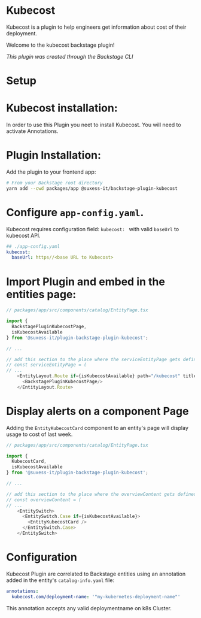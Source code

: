 # Kubecost

Kubecost is a plugin to help engineers get information about cost of their deployment.

Welcome to the kubecost backstage plugin!

_This plugin was created through the Backstage CLI_

# Setup

# Kubecost installation:

In order to use this Plugin you neet to install Kubecost.
You will need to activate Annotations.

# Plugin Installation:
Add the plugin to your frontend app:

```bash
# From your Backstage root directory
yarn add --cwd packages/app @suxess-it/backstage-plugin-kubecost
```

# Configure `app-config.yaml`.

Kubecost requires configuration field: `kubecost: ` with valid `baseUrl` to kubecost API.

```yaml
## ./app-config.yaml
kubecost:
  baseUrl: https//<base URL to Kubecost> 
```

# Import Plugin and embed in the entities page:
```typescript
// packages/app/src/components/catalog/EntityPage.tsx

import { 
  BackstagePluginKubecostPage,
  isKubecostAvailable
} from '@suxess-it/plugin-backstage-plugin-kubecost';

// ...

// add this section to the place where the serviceEntityPage gets defined
// const serviceEntityPage = (
// ...
    <EntityLayout.Route if={isKubecostAvailable} path="/kubecost" title="Kubecost">
      <BackstagePluginKubecostPage/>
    </EntityLayout.Route>
```

# Display alerts on a component Page
Adding the `EntityKubecostCard` component to an entity's page will display usage to cost of last week.
```typescript
// packages/app/src/components/catalog/EntityPage.tsx

import { 
  KubecostCard,
  isKubecostAvailable
} from '@suxess-it/plugin-backstage-plugin-kubecost';

// ...

// add this section to the place where the overviewContent gets defined
// const overviewContent = (
// ... 
    <EntitySwitch>
      <EntitySwitch.Case if={isKubecostAvailable}>
        <EntityKubecostCard />
      </EntitySwitch.Case>
    </EntitySwitch>
```
# Configuration
Kubecost Plugin are correlated to Backstage entities using an annotation added in the entity's `catalog-info.yaml` file:

```yml
annotations:
  kubecost.com/deployment-name: '"my-kubernetes-deployment-name"'
```

This annotation accepts any valid deploymentname on k8s Cluster.

